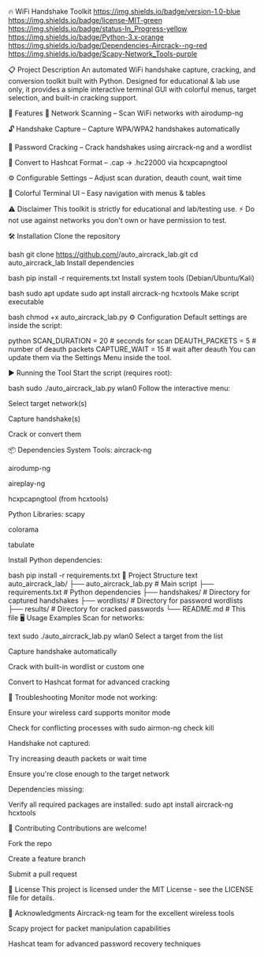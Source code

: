 🔥 WiFi Handshake Toolkit
https://img.shields.io/badge/version-1.0-blue
https://img.shields.io/badge/license-MIT-green
https://img.shields.io/badge/status-In_Progress-yellow
https://img.shields.io/badge/Python-3.x-orange
https://img.shields.io/badge/Dependencies-Aircrack--ng-red
https://img.shields.io/badge/Scapy-Network_Tools-purple

📋 Project Description
An automated WiFi handshake capture, cracking, and conversion toolkit built with Python.
Designed for educational & lab use only, it provides a simple interactive terminal GUI with colorful menus, target selection, and built-in cracking support.

🌟 Features
📡 Network Scanning – Scan WiFi networks with airodump-ng

🔓 Handshake Capture – Capture WPA/WPA2 handshakes automatically

🔑 Password Cracking – Crack handshakes using aircrack-ng and a wordlist

🔄 Convert to Hashcat Format – .cap → .hc22000 via hcxpcapngtool

⚙️ Configurable Settings – Adjust scan duration, deauth count, wait time

🎨 Colorful Terminal UI – Easy navigation with menus & tables

⚠️ Disclaimer
This toolkit is strictly for educational and lab/testing use.
⚡ Do not use against networks you don't own or have permission to test.

🛠️ Installation
Clone the repository

bash
git clone https://github.com/<your-username>/auto_aircrack_lab.git
cd auto_aircrack_lab
Install dependencies

bash
pip install -r requirements.txt
Install system tools (Debian/Ubuntu/Kali)

bash
sudo apt update
sudo apt install aircrack-ng hcxtools
Make script executable

bash
chmod +x auto_aircrack_lab.py
⚙️ Configuration
Default settings are inside the script:

python
SCAN_DURATION = 20      # seconds for scan
DEAUTH_PACKETS = 5      # number of deauth packets
CAPTURE_WAIT = 15       # wait after deauth
You can update them via the Settings Menu inside the tool.

▶️ Running the Tool
Start the script (requires root):

bash
sudo ./auto_aircrack_lab.py wlan0
Follow the interactive menu:

Select target network(s)

Capture handshake(s)

Crack or convert them

📦 Dependencies
System Tools:
aircrack-ng

airodump-ng

aireplay-ng

hcxpcapngtool (from hcxtools)

Python Libraries:
scapy

colorama

tabulate

Install Python dependencies:

bash
pip install -r requirements.txt
📁 Project Structure
text
auto_aircrack_lab/
├── auto_aircrack_lab.py  # Main script
├── requirements.txt      # Python dependencies
├── handshakes/          # Directory for captured handshakes
├── wordlists/           # Directory for password wordlists
├── results/             # Directory for cracked passwords
└── README.md            # This file
🖥️ Usage Examples
Scan for networks:

text
sudo ./auto_aircrack_lab.py wlan0
Select a target from the list

Capture handshake automatically

Crack with built-in wordlist or custom one

Convert to Hashcat format for advanced cracking

🔧 Troubleshooting
Monitor mode not working:

Ensure your wireless card supports monitor mode

Check for conflicting processes with sudo airmon-ng check kill

Handshake not captured:

Try increasing deauth packets or wait time

Ensure you're close enough to the target network

Dependencies missing:

Verify all required packages are installed: sudo apt install aircrack-ng hcxtools

🤝 Contributing
Contributions are welcome!

Fork the repo

Create a feature branch

Submit a pull request

📝 License
This project is licensed under the MIT License - see the LICENSE file for details.

🙏 Acknowledgments
Aircrack-ng team for the excellent wireless tools

Scapy project for packet manipulation capabilities

Hashcat team for advanced password recovery techniques

